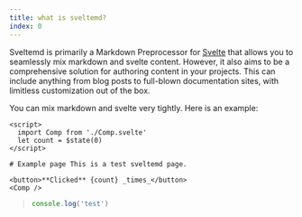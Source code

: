 ```yaml
---
title: what is sveltemd?
index: 0
---
```


Sveltemd is primarily a Markdown Preprocessor for [Svelte](https://svelte.dev/) that allows you to seamlessly mix markdown and svelte content. However, it also aims to be a comprehensive solution for authoring content in your projects. This can include anything from blog posts to full-blown documentation sites, with limitless customization out of the box.

You can mix markdown and svelte very tightly. Here is an example:

```svelte
<script>
  import Comp from './Comp.svelte'
  let count = $state(0)
</script>

# Example page This is a test sveltemd page.

<button>**Clicked** {count} _times_</button>
<Comp />
```

> ```js
> console.log('test')
> ```
